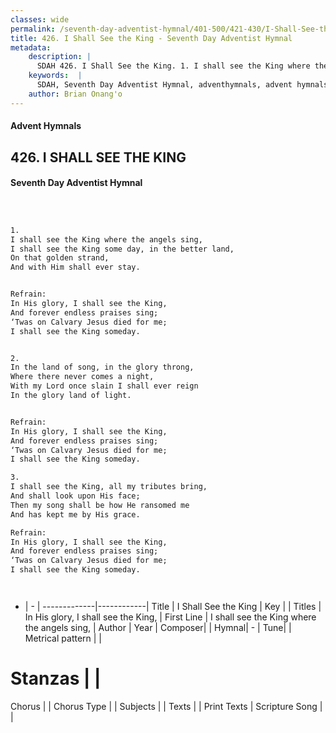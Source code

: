```yaml
---
classes: wide
permalink: /seventh-day-adventist-hymnal/401-500/421-430/I-Shall-See-the-King/
title: 426. I Shall See the King - Seventh Day Adventist Hymnal
metadata:
    description: |
      SDAH 426. I Shall See the King. 1. I shall see the King where the angels sing, I shall see the King some day, in the better land, On that golden strand, And with Him shall ever stay. 
    keywords:  |
      SDAH, Seventh Day Adventist Hymnal, adventhymnals, advent hymnals, I Shall See the King, I shall see the King where the angels sing, ,In His glory, I shall see the King,
    author: Brian Onang'o
---
```


#### Advent Hymnals
## 426. I SHALL SEE THE KING
#### Seventh Day Adventist Hymnal

```txt



1.
I shall see the King where the angels sing,
I shall see the King some day, in the better land,
On that golden strand,
And with Him shall ever stay.


Refrain:
In His glory, I shall see the King,
And forever endless praises sing;
‘Twas on Calvary Jesus died for me;
I shall see the King someday.


2.
In the land of song, in the glory throng,
Where there never comes a night,
With my Lord once slain I shall ever reign
In the glory land of light.


Refrain:
In His glory, I shall see the King,
And forever endless praises sing;
‘Twas on Calvary Jesus died for me;
I shall see the King someday.

3.
I shall see the King, all my tributes bring,
And shall look upon His face;
Then my song shall be how He ransomed me
And has kept me by His grace.

Refrain:
In His glory, I shall see the King,
And forever endless praises sing;
‘Twas on Calvary Jesus died for me;
I shall see the King someday.




```

- |   -  |
-------------|------------|
Title | I Shall See the King |
Key |  |
Titles | In His glory, I shall see the King, |
First Line | I shall see the King where the angels sing, |
Author | 
Year | 
Composer|  |
Hymnal|  - |
Tune|  |
Metrical pattern | |
# Stanzas |  |
Chorus |  |
Chorus Type |  |
Subjects |  |
Texts |  |
Print Texts | 
Scripture Song |  |
  
